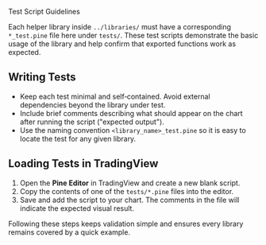  Test Script Guidelines

Each helper library inside `../libraries/` must have a corresponding `*_test.pine` file here under `tests/`.
These test scripts demonstrate the basic usage of the library and help confirm that exported functions work as expected.

## Writing Tests

- Keep each test minimal and self‑contained. Avoid external dependencies beyond the library under test.
- Include brief comments describing what should appear on the chart after running the script ("expected output").
- Use the naming convention `<library_name>_test.pine` so it is easy to locate the test for any given library.

## Loading Tests in TradingView

1. Open the **Pine Editor** in TradingView and create a new blank script.
2. Copy the contents of one of the `tests/*.pine` files into the editor.
3. Save and add the script to your chart. The comments in the file will indicate the expected visual result.

Following these steps keeps validation simple and ensures every library remains covered by a quick example.